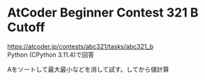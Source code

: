 # AtCoder Beginner Contest 321 B Cutoff  
https://atcoder.jp/contests/abc321/tasks/abc321_b  
Python (CPython 3.11.4)で回答  

Aをソートして最大最小などを消して試す。してから値計算
